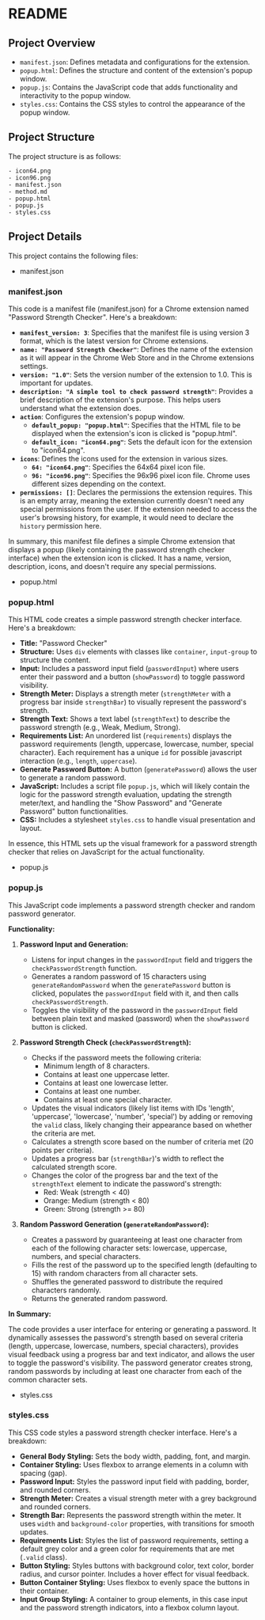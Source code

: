 # README

## Project Overview

*   `manifest.json`: Defines metadata and configurations for the extension.
*   `popup.html`:  Defines the structure and content of the extension's popup window.
*   `popup.js`: Contains the JavaScript code that adds functionality and interactivity to the popup window.
*   `styles.css`:  Contains the CSS styles to control the appearance of the popup window.


## Project Structure

The project structure is as follows:

```
- icon64.png
- icon96.png
- manifest.json
- method.md
- popup.html
- popup.js
- styles.css
```

## Project Details

This project contains the following files:

- manifest.json
### manifest.json
This code is a manifest file (manifest.json) for a Chrome extension named "Password Strength Checker". Here's a breakdown:

*   **`manifest_version: 3`**: Specifies that the manifest file is using version 3 format, which is the latest version for Chrome extensions.
*   **`name: "Password Strength Checker"`**:  Defines the name of the extension as it will appear in the Chrome Web Store and in the Chrome extensions settings.
*   **`version: "1.0"`**:  Sets the version number of the extension to 1.0.  This is important for updates.
*   **`description: "A simple tool to check password strength"`**: Provides a brief description of the extension's purpose. This helps users understand what the extension does.
*   **`action`**: Configures the extension's popup window.
    *   **`default_popup: "popup.html"`**:  Specifies that the HTML file to be displayed when the extension's icon is clicked is "popup.html".
    *   **`default_icon: "icon64.png"`**: Sets the default icon for the extension to "icon64.png".
*   **`icons`**: Defines the icons used for the extension in various sizes.
    *   **`64: "icon64.png"`**: Specifies the 64x64 pixel icon file.
    *   **`96: "icon96.png"`**: Specifies the 96x96 pixel icon file.  Chrome uses different sizes depending on the context.
*   **`permissions: []`**: Declares the permissions the extension requires. This is an empty array, meaning the extension currently doesn't need any special permissions from the user.  If the extension needed to access the user's browsing history, for example, it would need to declare the `history` permission here.

In summary, this manifest file defines a simple Chrome extension that displays a popup (likely containing the password strength checker interface) when the extension icon is clicked. It has a name, version, description, icons, and doesn't require any special permissions.


- popup.html
### popup.html
This HTML code creates a simple password strength checker interface. Here's a breakdown:

*   **Title:** "Password Checker"
*   **Structure:** Uses `div` elements with classes like `container`, `input-group` to structure the content.
*   **Input:** Includes a password input field (`passwordInput`) where users enter their password and a button (`showPassword`) to toggle password visibility.
*   **Strength Meter:** Displays a strength meter (`strengthMeter` with a progress bar inside `strengthBar`) to visually represent the password's strength.
*   **Strength Text:** Shows a text label (`strengthText`) to describe the password strength (e.g., Weak, Medium, Strong).
*   **Requirements List:**  An unordered list (`requirements`)  displays the password requirements (length, uppercase, lowercase, number, special character).  Each requirement has a unique `id` for possible javascript interaction (e.g., `length`, `uppercase`).
*   **Generate Password Button:** A button (`generatePassword`) allows the user to generate a random password.
*   **JavaScript:** Includes a script file `popup.js`, which will likely contain the logic for the password strength evaluation, updating the strength meter/text, and handling the "Show Password" and "Generate Password" button functionalities.
*   **CSS:** Includes a stylesheet `styles.css` to handle visual presentation and layout.

In essence, this HTML sets up the visual framework for a password strength checker that relies on JavaScript for the actual functionality.


- popup.js
### popup.js
This JavaScript code implements a password strength checker and random password generator.

**Functionality:**

1.  **Password Input and Generation:**
    *   Listens for input changes in the `passwordInput` field and triggers the `checkPasswordStrength` function.
    *   Generates a random password of 15 characters using `generateRandomPassword` when the `generatePassword` button is clicked, populates the `passwordInput` field with it, and then calls `checkPasswordStrength`.
    *   Toggles the visibility of the password in the `passwordInput` field between plain text and masked (password) when the `showPassword` button is clicked.

2.  **Password Strength Check (`checkPasswordStrength`):**
    *   Checks if the password meets the following criteria:
        *   Minimum length of 8 characters.
        *   Contains at least one uppercase letter.
        *   Contains at least one lowercase letter.
        *   Contains at least one number.
        *   Contains at least one special character.
    *   Updates the visual indicators (likely list items with IDs 'length', 'uppercase', 'lowercase', 'number', 'special') by adding or removing the `valid` class, likely changing their appearance based on whether the criteria are met.
    *   Calculates a strength score based on the number of criteria met (20 points per criteria).
    *   Updates a progress bar (`strengthBar`)'s width to reflect the calculated strength score.
    *   Changes the color of the progress bar and the text of the `strengthText` element to indicate the password's strength:
        *   Red: Weak (strength < 40)
        *   Orange: Medium (strength < 80)
        *   Green: Strong (strength >= 80)

3.  **Random Password Generation (`generateRandomPassword`):**
    *   Creates a password by guaranteeing at least one character from each of the following character sets: lowercase, uppercase, numbers, and special characters.
    *   Fills the rest of the password up to the specified length (defaulting to 15) with random characters from all character sets.
    *   Shuffles the generated password to distribute the required characters randomly.
    *   Returns the generated random password.

**In Summary:**

The code provides a user interface for entering or generating a password. It dynamically assesses the password's strength based on several criteria (length, uppercase, lowercase, numbers, special characters), provides visual feedback using a progress bar and text indicator, and allows the user to toggle the password's visibility. The password generator creates strong, random passwords by including at least one character from each of the common character sets.


- styles.css
### styles.css
This CSS code styles a password strength checker interface. Here's a breakdown:

*   **General Body Styling:** Sets the body width, padding, font, and margin.
*   **Container Styling:** Uses flexbox to arrange elements in a column with spacing (gap).
*   **Password Input:** Styles the password input field with padding, border, and rounded corners.
*   **Strength Meter:** Creates a visual strength meter with a grey background and rounded corners.
*   **Strength Bar:** Represents the password strength within the meter. It uses `width` and `background-color` properties, with transitions for smooth updates.
*   **Requirements List:** Styles the list of password requirements, setting a default grey color and a green color for requirements that are met (`.valid` class).
*   **Button Styling:** Styles buttons with background color, text color, border radius, and cursor pointer.  Includes a hover effect for visual feedback.
*   **Button Container Styling:** Uses flexbox to evenly space the buttons in their container.
*   **Input Group Styling:** A container to group elements, in this case input and the password strength indicators, into a flexbox column layout.


